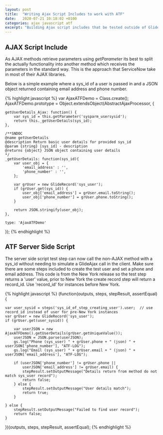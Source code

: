 ```yaml
---
layout: post
title:  "Writing Ajax Script Includes to work with ATF"
date:   2020-07-21 10:18:02 +0100
categories: ajax javascript atf
excerpt: "Building Ajax script includes that be tested outside of GlideAjax calls."
---
```


## AJAX Script Include
As AJAX methods retrieve parameters using *getParameter* its best to split the actually functionality into another method which receives the parameters in the standard way. This is the approach that ServiceNow take in most of their AJAX libraries.

Below is a simple example where a sys_id of a user is passed in and a JSON object returned containing email address and phone number.

{% highlight javascript %}
var AjaxATFDemo = Class.create();
AjaxATFDemo.prototype = Object.extendsObject(AbstractAjaxProcessor, {

	getUserDetails_Ajax: function() {
		var sys_id = this.getParameter('sysparm_usersysid');
		return this._getUserDetails(sys_id);
	},

	/**SNDOC
	@name getUserDetails
	@description Return basic user details for provided sys_id
	@param {string} [sys_id] - description
	@returns {object} JSON object containing user details
	*/
	_getUserDetails: function(sys_id){
		var user_obj = {
			'email_address' : '',
			'phone_number' : '',		
		};
		
		var grUser = new GlideRecord('sys_user');
		if (grUser.get(sys_id)) {
			user_obj['email_address'] = grUser.email.toString();
			user_obj['phone_number'] = grUser.phone.toString();
		} 
		
		return JSON.stringify(user_obj);
	},

	type: 'AjaxATFDemo'
});
{% endhighlight %}

## ATF Server Side Script
The server side script test step can now call the non-AJAX method with a sys_id without needing to simulate a GlideAjax call in the client. Make sure there are some steps included to create the test user and set a phone and email address. This code is from the New York release so the test step returns a 'user' value, prior to New York the create record step will return a record_id. Use 'record_id' for instances before New York.

{% highlight javascript %}
(function(outputs, steps, stepResult, assertEqual) {

	var user_sysid = steps('sys_id_of_step_creating_user').user;  // use record_id instead of user for pre-New York instances
	var grUser = new GlideRecord('sys_user');
	if (grUser.get(user_sysid)) {

		var userJSON = new AjaxATFDemo().getUserDetails(grUser.getUniqueValue());
		userJSON = JSON.parse(userJSON);
		gs.log("Phone (sys_user) " + grUser.phone + " (json) " + userJSON['phone_number'], "ATF-LOG");
		gs.log("Email (sys_user) " + grUser.email + " (json) " + userJSON['email_address'], "ATF-LOG");

		if (userJSON['phone_number'] != grUser.phone || 
			userJSON['email_address'] != grUser.email) {
			stepResult.setOutputMessage("Details return from method do not match sys_user record");
			return false;	
		} else {
			stepResult.setOutputMessage("User details match");
			return true;	
		}

	} else {
		stepResult.setOutputMessage("Failed to find user record");
		return false;
	}

})(outputs, steps, stepResult, assertEqual);
{% endhighlight %}